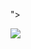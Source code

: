 ">
        <p> <img src="https://images-ext-2.discordapp.net/external/zdXggqEsj1Gyun4IS8zX4YSI2zrOoO_1R1a_sUSSHa4/%3Fsize%3D1024/https/cdn.discordapp.com/icons/370998450285707275/3c523b011a16f151b34f4ccdc7d4a1f5.webp?width=201&height=201"/> </p>
